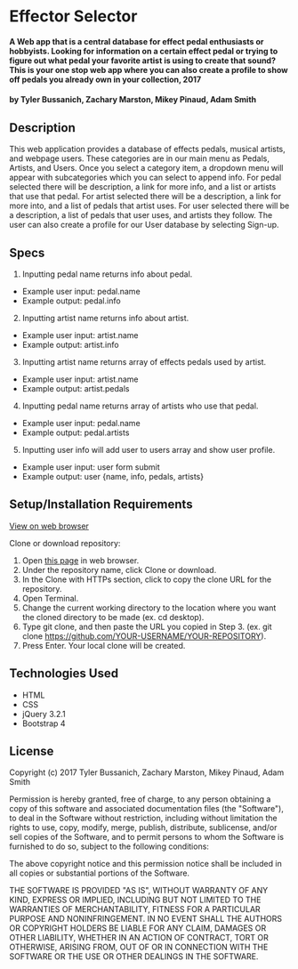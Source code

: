 # Effector Selector

#### A Web app that is a central database for effect pedal enthusiasts or hobbyists. Looking for information on a certain effect pedal or trying to figure out what pedal your favorite artist is using to create that sound? This is your one stop web app where you can also create a profile to show off pedals you already own in your collection, 2017

#### by **Tyler Bussanich, Zachary Marston, Mikey Pinaud, Adam Smith**

## Description

This web application provides a database of effects pedals, musical artists, and webpage users. These categories are in our main menu as Pedals, Artists, and Users. Once you select a category item, a dropdown menu will appear with subcategories which you can select to append info. For pedal selected there will be description, a link for more info, and a list or artists that use that pedal. For artist selected there will be a description, a link for more into, and a list of pedals that artist uses. For user selected there will be a description, a list of pedals that user uses, and artists they follow. The user can also create a profile for our User database by selecting Sign-up.

## Specs
1. Inputting pedal name returns info about pedal.
  * Example user input: pedal.name
  * Example output: pedal.info

2. Inputting artist name returns info about artist.
  * Example user input: artist.name
  * Example output: artist.info

3. Inputting artist name returns array of effects pedals used by artist.
  * Example user input: artist.name
  * Example output: artist.pedals

4. Inputting pedal name returns array of artists who use that pedal.
  * Example user input: pedal.name
  * Example output: pedal.artists

5. Inputting user info will add user to users array and show user profile.
  * Example user input: user form submit
  * Example output: user {name, info, pedals, artists}

## Setup/Installation Requirements

[View on web browser](https://alspdx.github.io/group-project/)

Clone or download repository:
  1. Open [this page](https://github.com/alspdx/group-project) in web browser.
  2. Under the repository name, click Clone or download.
  3. In the Clone with HTTPs section, click to copy the clone URL for the repository.
  4. Open Terminal.
  5. Change the current working directory to the location where you want the cloned directory to be made (ex. cd desktop).
  6. Type git clone, and then paste the URL you copied in Step 3. (ex. git clone https://github.com/YOUR-USERNAME/YOUR-REPOSITORY).
  7. Press Enter. Your local clone will be created.

## Technologies Used
  * HTML
  * CSS
  * jQuery 3.2.1
  * Bootstrap 4

## License

  Copyright (c) 2017 Tyler Bussanich, Zachary Marston, Mikey Pinaud, Adam Smith

Permission is hereby granted, free of charge, to any person obtaining a copy
of this software and associated documentation files (the "Software"), to deal
in the Software without restriction, including without limitation the rights
to use, copy, modify, merge, publish, distribute, sublicense, and/or sell
copies of the Software, and to permit persons to whom the Software is
furnished to do so, subject to the following conditions:

The above copyright notice and this permission notice shall be included in all
copies or substantial portions of the Software.

THE SOFTWARE IS PROVIDED "AS IS", WITHOUT WARRANTY OF ANY KIND, EXPRESS OR
IMPLIED, INCLUDING BUT NOT LIMITED TO THE WARRANTIES OF MERCHANTABILITY,
FITNESS FOR A PARTICULAR PURPOSE AND NONINFRINGEMENT. IN NO EVENT SHALL THE
AUTHORS OR COPYRIGHT HOLDERS BE LIABLE FOR ANY CLAIM, DAMAGES OR OTHER
LIABILITY, WHETHER IN AN ACTION OF CONTRACT, TORT OR OTHERWISE, ARISING FROM,
OUT OF OR IN CONNECTION WITH THE SOFTWARE OR THE USE OR OTHER DEALINGS IN THE
SOFTWARE.

